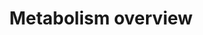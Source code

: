 ---
annotations:
- id: PW:0000002
  parent: classic metabolic pathway
  type: Pathway Ontology
  value: classic metabolic pathway
authors:
- CLemmens
- Egonw
- Jmelius
- DeSl
- Fehrhart
- Eweitz
description: High level overview of human metabolism, including fatty acid biosynthesis,
  beta-oxidation, ketone metabolism, citric acid cycle, urea cycle, transamination,
  and glycogen metabolism.
last-edited: 2021-05-08
ndex: 1b2f0246-8b67-11eb-9e72-0ac135e8bacf
organisms:
- Homo sapiens
redirect_from:
- /index.php/Pathway:WP3602
- /instance/WP3602
- /instance/WP3602_r124180
revision: r124180
schema-jsonld:
- '@context': https://schema.org/
  '@id': https://wikipathways.github.io/pathways/WP3602.html
  '@type': Dataset
  creator:
    '@type': Organization
    name: WikiPathways
  description: High level overview of human metabolism, including fatty acid biosynthesis,
    beta-oxidation, ketone metabolism, citric acid cycle, urea cycle, transamination,
    and glycogen metabolism.
  keywords:
  - 1,3-Biphosphoglyceric
  - 2-Oxo acid
  - 2-Oxoglutaric
  - 2-Oxoglutaric acid
  - 2-Phosphoglycerate
  - 2-hydroxy-butyryl-ACP
  - 2-hydroxy-butyryl-CoA
  - 2-oxo acid
  - 2-trans-butenoyl-ACP
  - 2-trans-butenoyl-CoA
  - 2-trans-decanoyl-ACP
  - 2-trans-decanoyl-CoA
  - 2-trans-dodecanoyl-ACP
  - 2-trans-dodecanoyl-CoA
  - 2-trans-hexadecenoyl-ACP
  - 2-trans-hexadecenoyl-CoA
  - 2-trans-hexanoyl-ACP
  - 2-trans-hexanoyl-CoA
  - 2-trans-octenoyl-ACP
  - 2-trans-octenoyl-CoA
  - 2-trans-tetradecanoyl-ACP
  - 2-trans-tetradecanoyl-CoA
  - 3-Hydroxy hexanoyl-ACP
  - 3-Hydroxy hexanoyl-CoA
  - 3-Hydroxy-hexadecanoyl-ACP
  - 3-Hydroxy-octenoyl-ACP
  - 3-Hydroxy-octenoyl-CoA
  - 3-Oxo-hexadecanoyl-ACP
  - 3-hydroxy-CoA hexadecanoyl
  - 3-hydroxy-decanoyl-ACP
  - 3-hydroxy-decanoyl-CoA
  - 3-hydroxy-dodecanoyl-ACP
  - 3-hydroxy-dodecanoyl-CoA
  - 3-hydroxy-tetradecanoyl-ACP
  - 3-hydroxy-tetradecanoyl-CoA
  - 3-hydroxybutyric acid
  - 3-oxo-decanoyl-ACP
  - 3-oxo-decanoyl-CoA
  - 3-oxo-dodecanoyl-ACP
  - 3-oxo-dodecanoyl-CoA
  - 3-oxo-hexanoyl-ACP
  - 3-oxo-hexanoyl-CoA
  - 3-oxo-octanoyl-ACP
  - 3-oxo-octanoyl-CoA
  - 3-oxo-palmitoyl-CoA
  - 3-oxo-tetradecanoyl-ACP
  - 3-oxo-tetradecanoyl-CoA
  - 3-phosphoglycerate
  - 6-Phospho-gluconelactone
  - 6-phosphonicacid
  - Acetoacetic Acid
  - Acetoacetic acid
  - Acetoacetyl-ACP
  - Acetoacetyl-CoA
  - Acetone
  - Acetyl Coenzyme A
  - Acetyl-ACP
  - Alanine
  - Arginine
  - Argininosuccinic
  - Aspartic acid
  - Butyryl-ACP
  - Butyryl-CoA
  - Carbonyl phosphate
  - Citric acid
  - Citrulline
  - Decanoyl-ACP
  - Decanoyl-CoA
  - Diacylglycerol
  - Dihydroxy acetonephosphate
  - Dodecanoyl-ACP
  - Dodecanoyl-CoA
  - Erythrose4-phosphate
  - Fatty acid
  - Fatty acyl CoA
  - Fructase-6-phosphate
  - Fructose-1,6-biphosphate
  - Fructose-2,6-biphosphate
  - Fumaric acid
  - Glucose
  - Glucose-1-phosphate
  - Glucose-6-phosphatase
  - Glutamic acid
  - 'Glutamine '
  - Glyceraldehyde-3-phosphate
  - Glyceraldehyde3-phosphate
  - Glycerol
  - Glycogen
  - Glyoxylic acid
  - HMG-CoA
  - Hexanoyl-ACP
  - Hexanoyl-CA
  - Isocitric acid
  - Lysophosphatic acid
  - Malic acid
  - Malonyl ACP
  - Malonyl-CoA
  - MonoacylglycerolMAG
  - NH3
  - Octanoyl-ACP
  - Octanoyl-CoA
  - Ornithine
  - Oxaloacetic acid
  - Oxaoacetic acid
  - Palmitic acid
  - Palmitoyl carnitine
  - Palmitoyl-ACP
  - Palmitoyl-CoA
  - Phosphatidic acid
  - Phosphoenolpyruvaat
  - Pyruvic acid
  - Ribose-5-phosphate
  - Ribulose5-phosphate
  - Sedoheptulose7-phosphate
  - Succinic Acid
  - Succinic acid
  - Succinyl-CoA
  - Tetradecanoyl-ACP
  - Tetradecanoyl-CoA
  - TriacylglycerolTAG
  - UDP-glucose
  - Urea
  - Xylulose5-phosphate
  - glycerol-3-phosphate
  - α-Amino acid
  - α-amino acid
  license: CC0
  name: Metabolism overview
seo: CreativeWork
title: Metabolism overview
wpid: WP3602
---